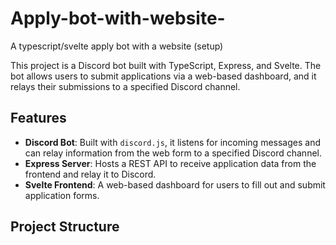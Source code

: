 # Apply-bot-with-website-
A typescript/svelte apply bot with a website (setup) 



This project is a Discord bot built with TypeScript, Express, and Svelte. The bot allows users to submit applications via a web-based dashboard, and it relays their submissions to a specified Discord channel.

## Features

- **Discord Bot**: Built with `discord.js`, it listens for incoming messages and can relay information from the web form to a specified Discord channel.
- **Express Server**: Hosts a REST API to receive application data from the frontend and relay it to Discord.
- **Svelte Frontend**: A web-based dashboard for users to fill out and submit application forms.

## Project Structure


